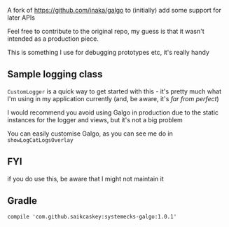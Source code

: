 A fork of https://github.com/inaka/galgo to (initially) add some support for later APIs

Feel free to contribute to the original repo, my guess is that it wasn't intended as a production piece.

This is something I use for debugging prototypes etc, it's really handy


## Sample logging class 
```CustomLogger``` is a quick way to get started with this - it's pretty much what I'm using in my application currently (and, be aware, it's _far from perfect_)

I would recommend you avoid using Galgo in production due to the static instances for the logger and views, but it's not a big problem

You can easily customise Galgo, as you can see me do in ```showLogCatLogsOverlay```

## FYI
if you do use this, be aware that I might not maintain it

## Gradle
```compile 'com.github.saikcaskey:systemecks-galgo:1.0.1'```
